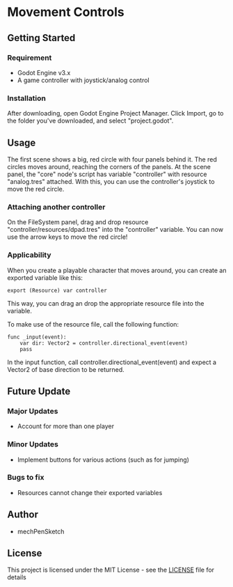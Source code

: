 # Movement Controls

## Getting Started

### Requirement
* Godot Engine v3.x
* A game controller with joystick/analog control

### Installation
After downloading, open Godot Engine Project Manager. Click Import, go to the folder you've downloaded, and select "project.godot".

## Usage
The first scene shows a big, red circle with four panels behind it. The red circles moves around, reaching the corners of the panels. At the scene panel, the "core" node's script has variable "controller" with resource "analog.tres" attached. With this, you can use the controller's joystick to move the red circle.

### Attaching another controller
On the FileSystem panel, drag and drop resource "controller/resources/dpad.tres" into the "controller" variable. You can now use the arrow keys to move the red circle!

### Applicability
When you create a playable character that moves around, you can create an exported variable like this:
```gdscript
export (Resource) var controller
```
This way, you can drag an drop the appropriate resource file into the variable.

To make use of the resource file, call the following function:
```gdscript
func _input(event):	
	var dir: Vector2 = controller.directional_event(event)
	pass
```
In the input function, call controller.directional_event(event) and expect a Vector2 of base direction to be returned.
## Future Update

### Major Updates
* Account for more than one player

### Minor Updates
* Implement buttons for various actions (such as for jumping)

### Bugs to fix
* Resources cannot change their exported variables

## Author
* mechPenSketch

## License
This project is licensed under the MIT License - see the [LICENSE](LICENSE) file for details
